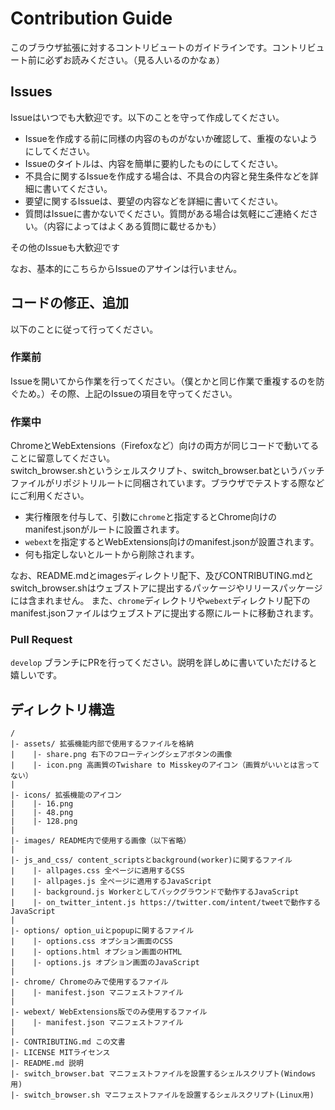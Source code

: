# Contribution Guide

このブラウザ拡張に対するコントリビュートのガイドラインです。コントリビュート前に必ずお読みください。（見る人いるのかなぁ）  

## Issues

Issueはいつでも大歓迎です。以下のことを守って作成してください。  

- Issueを作成する前に同様の内容のものがないか確認して、重複のないようにしてください。
- Issueのタイトルは、内容を簡単に要約したものにしてください。
- 不具合に関するIssueを作成する場合は、不具合の内容と発生条件などを詳細に書いてください。
- 要望に関するIssueは、要望の内容などを詳細に書いてください。
- 質問はIssueに書かないでください。質問がある場合は気軽にご連絡ください。（内容によってはよくある質問に載せるかも）

その他のIssueも大歓迎です

なお、基本的にこちらからIssueのアサインは行いません。

## コードの修正、追加

以下のことに従って行ってください。

### 作業前

Issueを開いてから作業を行ってください。（僕とかと同じ作業で重複するのを防ぐため。）その際、上記のIssueの項目を守ってください。

### 作業中

ChromeとWebExtensions（Firefoxなど）向けの両方が同じコードで動いてることに留意してください。  
switch_browser.shというシェルスクリプト、switch_browser.batというバッチファイルがリポジトリルートに同梱されています。ブラウザでテストする際などにご利用ください。
- 実行権限を付与して、引数に`chrome`と指定するとChrome向けのmanifest.jsonがルートに設置されます。
- `webext`を指定するとWebExtensions向けのmanifest.jsonが設置されます。
- 何も指定しないとルートから削除されます。

なお、README.mdとimagesディレクトリ配下、及びCONTRIBUTING.mdとswitch_browser.shはウェブストアに提出するパッケージやリリースパッケージには含まれません。
また、`chrome`ディレクトリや`webext`ディレクトリ配下のmanifest.jsonファイルはウェブストアに提出する際にルートに移動されます。

### Pull Request

`develop` ブランチにPRを行ってください。説明を詳しめに書いていただけると嬉しいです。

## ディレクトリ構造

```
/
|- assets/ 拡張機能内部で使用するファイルを格納
|    |- share.png 右下のフローティングシェアボタンの画像
|    |- icon.png 高画質のTwishare to Misskeyのアイコン（画質がいいとは言ってない）
|
|- icons/ 拡張機能のアイコン
|    |- 16.png
|    |- 48.png
|    |- 128.png
|
|- images/ README内で使用する画像（以下省略）
|
|- js_and_css/ content_scriptsとbackground(worker)に関するファイル
|    |- allpages.css 全ページに適用するCSS
|    |- allpages.js 全ページに適用するJavaScript
|    |- background.js Workerとしてバックグラウンドで動作するJavaScript
|    |- on_twitter_intent.js https://twitter.com/intent/tweetで動作するJavaScript
|
|- options/ option_uiとpopupに関するファイル
|    |- options.css オプション画面のCSS
|    |- options.html オプション画面のHTML
|    |- options.js オプション画面のJavaScript
|
|- chrome/ Chromeのみで使用するファイル
|    |- manifest.json マニフェストファイル
|
|- webext/ WebExtensions版でのみ使用するファイル
|    |- manifest.json マニフェストファイル
|
|- CONTRIBUTING.md この文書
|- LICENSE MITライセンス
|- README.md 説明
|- switch_browser.bat マニフェストファイルを設置するシェルスクリプト(Windows用)
|- switch_browser.sh マニフェストファイルを設置するシェルスクリプト(Linux用)
```
